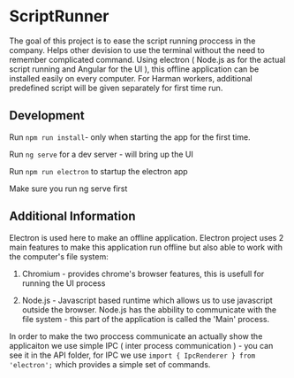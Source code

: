 # ScriptRunner

The goal of this project is to ease the script running proccess in the company. Helps other devision to use the terminal without the need to remember complicated command. 
Using electron ( Node.js as for the actual script running and Angular for the UI ), this offline application can be installed easily on every computer. For Harman workers, additional predefined script will be given separately for first time run.

## Development

Run `npm run install`- only when starting the app for the first time.

Run `ng serve` for a dev server - will bring up the UI

Run `npm run electron` to startup the electron app

Make sure you run ng serve first 

## Additional Information
Electron is used here to make an offline application. Electron project uses 2 main features to make this application
run offline but also able to work with the computer's file system: 

1. Chromium - provides chrome's browser features, this is usefull for running the UI process

2. Node.js - Javascript based runtime which allows us to use javascript outside the browser. Node.js has the abbility
to communicate with the file system - this part of the application is called the 'Main' process.

In order to make the two proccess communicate an actually show the applicaiton we use
simple IPC ( inter process communication ) - you can see it in the API folder, for IPC we use 
`import { IpcRenderer } from 'electron';` which provides a simple set of commands.

